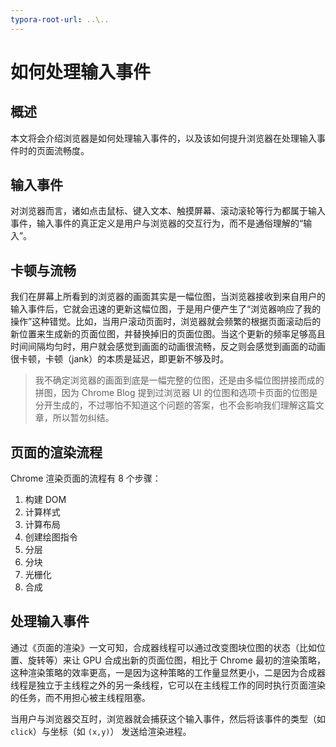 ```yaml
---
typora-root-url: ..\..
---
```


# 如何处理输入事件

## 概述

本文将会介绍浏览器是如何处理输入事件的，以及该如何提升浏览器在处理输入事件时的页面流畅度。

## 输入事件

对浏览器而言，诸如点击鼠标、键入文本、触摸屏幕、滚动滚轮等行为都属于输入事件，输入事件的真正定义是用户与浏览器的交互行为，而不是通俗理解的“输入”。

## 卡顿与流畅

我们在屏幕上所看到的浏览器的画面其实是一幅位图，当浏览器接收到来自用户的输入事件后，它就会迅速的更新这幅位图，于是用户便产生了“浏览器响应了我的操作”这种错觉。比如，当用户滚动页面时，浏览器就会频繁的根据页面滚动后的新位置来生成新的页面位图，并替换掉旧的页面位图。当这个更新的频率足够高且时间间隔均匀时，用户就会感觉到画面的动画很流畅，反之则会感觉到画面的动画很卡顿，卡顿（jank）的本质是延迟，即更新不够及时。

> 我不确定浏览器的画面到底是一幅完整的位图，还是由多幅位图拼接而成的拼图，因为 Chrome Blog 提到过浏览器 UI 的位图和选项卡页面的位图是分开生成的，不过哪怕不知道这个问题的答案，也不会影响我们理解这篇文章，所以暂勿纠结。

## 页面的渲染流程

Chrome 渲染页面的流程有 8 个步骤：

1. 构建 DOM
2. 计算样式
3. 计算布局
4. 创建绘图指令
5. 分层
6. 分块
7. 光栅化
8. 合成



## 处理输入事件

通过《页面的渲染》一文可知，合成器线程可以通过改变图块位图的状态（比如位置、旋转等）来让 GPU 合成出新的页面位图，相比于 Chrome 最初的渲染策略，这种渲染策略的效率更高，一是因为这种策略的工作量显然更小，二是因为合成器线程是独立于主线程之外的另一条线程，它可以在主线程工作的同时执行页面渲染的任务，而不用担心被主线程阻塞。





当用户与浏览器交互时，浏览器就会捕获这个输入事件，然后将该事件的类型（如 `click`）与坐标（如 `(x,y)`） 发送给渲染进程。





